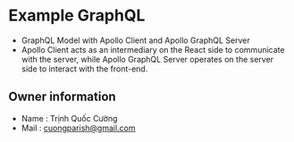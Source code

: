 # Example GraphQL
- GraphQL Model with Apollo Client and Apollo GraphQL Server
- Apollo Client acts as an intermediary on the React side to communicate with the server, while Apollo GraphQL Server operates on the server side to interact with the front-end.

## Owner information

- Name : Trịnh Quốc Cường 
- Mail : cuongparish@gmail.com 

